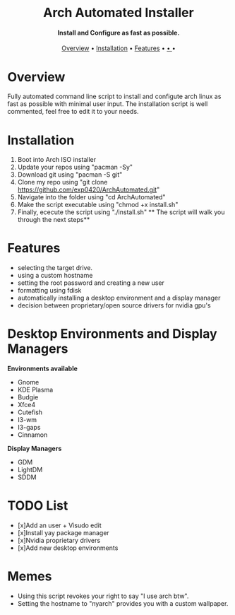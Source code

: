 <h1 align="center">
	<br>
	<a href="imagehere"></a>
	<br>
	Arch Automated Installer
	<br>
</h1>

<h4 align="center">Install and Configure as fast as possible.</h4>

<p align="center">
	<a href="#Overview">Overview</a>
	•
	<a href="#Installation">Installation</a>
	•
	<a href="#Features">Features</a>
	•
	<a href="#Choices">
	•
	<a href="#TODO List"></a>
	•
	<a href="#Memes"></a>
</p>

# Overview

Fully automated command line script to install and configute arch linux as fast as possible with minimal user input. The installation script is well commented, feel free to edit it to your needs.

# Installation

1) Boot into Arch ISO installer
2) Update your repos using "pacman -Sy"
3) Download git using "pacman -S git"
4) Clone my repo using "git clone https://github.com/exp0420/ArchAutomated.git"
5) Navigate into the folder using "cd ArchAutomated"
6) Make the script executable using "chmod +x install.sh"
7) Finally, ececute the script using "./install.sh"
** The script will walk you through the next steps**

# Features

- selecting the target drive.
- using a custom hostname
- setting the root password and creating a new user
- formatting using fdisk
- automatically installing a desktop environment and a display manager
- decision between proprietary/open source drivers for nvidia gpu's

# Desktop Environments and Display Managers
**Environments available**

- Gnome
- KDE Plasma
- Budgie
- Xfce4
- Cutefish
- I3-wm
- I3-gaps
- Cinnamon

**Display Managers**

- GDM
- LightDM
- SDDM 

# TODO List

- [x]Add an user + Visudo edit
- [x]Install yay package manager
- [x]Nvidia proprietary drivers
- [x]Add new desktop environments

# Memes

- Using this script revokes your right to say "I use arch btw".
- Setting the hostname to "nyarch" provides you with a custom wallpaper.
